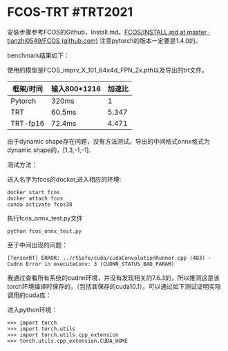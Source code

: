 # FCOS-TRT #TRT2021

安装步骤参考FCOS的Github，Install.md。[FCOS/INSTALL.md at master · tianzhi0549/FCOS (github.com)](https://github.com/tianzhi0549/FCOS/blob/master/INSTALL.md) 注意pytorch的版本一定要是1.4.0的。

benchmark结果如下：

使用的模型是FCOS_imprv_X_101_64x4d_FPN_2x.pth以及导出的trt文件。

| 框架/时间 | 输入800*1216 | 加速比 |
| --------- | ------------ | ------ |
| Pytorch   | 320ms        | 1      |
| TRT       | 60.5ms       | 5.347  |
| TRT-fp16  | 72.4ms       | 4.471  |

由于dynamic shape存在问题，没有方法测试。导出的中间格式onnx格式为dynamic shape的，[1,3,-1,-1].



测试方法：

进入名字为fcos的docker,进入相应的环境:

```
docker start fcos 
docker attach fcos
conda activate fcos38
```

执行fcos_onnx_test.py文件

```
python fcos_onnx_test.py
```



至于中间出现的问题：

```
[TensorRT] ERROR: ../rtSafe/cuda/cudaConvolutionRunner.cpp (483) - Cudnn Error in executeConv: 3 (CUDNN_STATUS_BAD_PARAM)
```

我通过查看所有系统的cudnn环境，并没有发现相关的7.6.3的，所以推测这是该torch环境编译时保存的，（包括其保存的cuda10.1）。可以通过如下测试证明实际调用的cuda库：

进入python环境：

```
>>> import torch
>>> import torch.utils
>>> import torch.utils.cpp_extension
>>> torch.utils.cpp_extension.CUDA_HOME     
```

